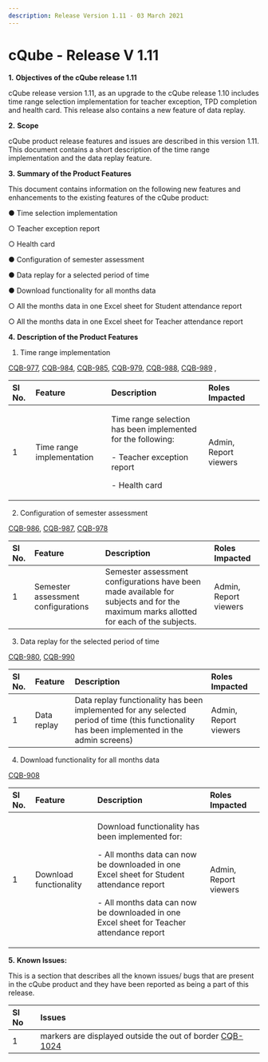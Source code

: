 ```yaml
---
description: Release Version 1.11 - 03 March 2021
---
```


# cQube - Release V 1.11

**1.**           **Objectives of the cQube release 1.11**

cQube release version 1.11, as an upgrade to the cQube release 1.10 includes time range selection implementation for teacher exception, TPD completion and health card. This release also contains a new feature of data replay.

**2.**           **Scope**

cQube product release features and issues are described in this version 1.11. This document contains a short description of the time range implementation and the data replay feature.

**3.**           **Summary of the Product Features** 

This document contains information on the following new features and enhancements to the existing features of the cQube product:

●        Time selection implementation

○        Teacher exception report

○        Health card

●        Configuration of semester assessment

●        Data replay for a selected period of time

●        Download functionality for all months data

○        All the months data in one Excel sheet for Student attendance report

○        All the months data in one Excel sheet for Teacher attendance report

**4.**           **Description of the Product Features**

1. Time range implementation

 [CQB-977](https://project-sunbird.atlassian.net/browse/CQB-977), [CQB-984](https://project-sunbird.atlassian.net/browse/CQB-984), [CQB-985](https://project-sunbird.atlassian.net/browse/CQB-985), [CQB-979](https://project-sunbird.atlassian.net/browse/CQB-979), [CQB-988](https://project-sunbird.atlassian.net/browse/CQB-988), [CQB-989](https://project-sunbird.atlassian.net/browse/CQB-989) , 

<table>
  <thead>
    <tr>
      <th style="text-align:left">Sl No.</th>
      <th style="text-align:left">Feature</th>
      <th style="text-align:left">Description</th>
      <th style="text-align:left">Roles Impacted</th>
    </tr>
  </thead>
  <tbody>
    <tr>
      <td style="text-align:left">1</td>
      <td style="text-align:left">Time range implementation</td>
      <td style="text-align:left">
        <p>Time range selection has been implemented for the following:</p>
        <p>- Teacher exception report</p>
        <p>- Health card</p>
      </td>
      <td style="text-align:left">Admin, Report viewers</td>
    </tr>
  </tbody>
</table>

2. Configuration of semester assessment

[CQB-986](https://project-sunbird.atlassian.net/browse/CQB-986), [CQB-987](https://project-sunbird.atlassian.net/browse/CQB-987), [CQB-978](https://project-sunbird.atlassian.net/browse/CQB-978)

| Sl No. | Feature | Description | Roles Impacted |
| :--- | :--- | :--- | :--- |
| 1 | Semester assessment configurations | Semester assessment configurations have been made available for subjects and for the maximum marks allotted for each of the subjects. | Admin, Report viewers |

3. Data replay for the selected period of time

[CQB-980](https://project-sunbird.atlassian.net/browse/CQB-980), [CQB-990](https://project-sunbird.atlassian.net/browse/CQB-990)

| Sl No. | Feature | Description | Roles Impacted |
| :--- | :--- | :--- | :--- |
| 1 | Data replay | Data replay functionality has been implemented for any selected period of time \(this functionality has been implemented in the admin screens\) | Admin, Report viewers |

4. Download functionality for all months data

[CQB-908](https://project-sunbird.atlassian.net/browse/CQB-908)

<table>
  <thead>
    <tr>
      <th style="text-align:left">Sl No.</th>
      <th style="text-align:left">Feature</th>
      <th style="text-align:left">Description</th>
      <th style="text-align:left">Roles Impacted</th>
    </tr>
  </thead>
  <tbody>
    <tr>
      <td style="text-align:left">1</td>
      <td style="text-align:left">Download functionality</td>
      <td style="text-align:left">
        <p>Download functionality has been implemented for:</p>
        <p>- All months data can now be downloaded in one Excel sheet for Student
          attendance report</p>
        <p>- All months data can now be downloaded in one Excel sheet for Teacher
          attendance report</p>
      </td>
      <td style="text-align:left">Admin, Report viewers</td>
    </tr>
  </tbody>
</table>

**5.**           **Known Issues:**

This is a section that describes all the known issues/ bugs that are present in the cQube product and they have been reported as being a part of this release.

| Sl No | Issues |
| :--- | :--- |
| 1 | markers are displayed outside the out of border [CQB-1024](https://project-sunbird.atlassian.net/browse/CQB-1024) |

